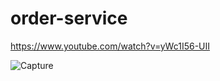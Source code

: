 # order-service

https://www.youtube.com/watch?v=yWc1I56-UII

![Capture](https://user-images.githubusercontent.com/25712816/92306201-ef826380-efaa-11ea-9704-5304319e0517.PNG)
